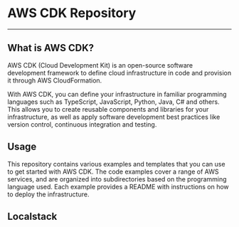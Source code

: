 # AWS CDK Repository

---

## What is AWS CDK? 

AWS CDK (Cloud Development Kit) is an open-source software development framework to define cloud infrastructure in code and provision it through AWS CloudFormation.

With AWS CDK, you can define your infrastructure in familiar programming languages such as TypeScript, JavaScript, Python, Java, C# and others. This allows you to create reusable components and libraries for your infrastructure, as well as apply software development best practices like version control, continuous integration and testing.

## Usage
This repository contains various examples and templates that you can use to get started with AWS CDK. The code examples cover a range of AWS services, and are organized into subdirectories based on the programming language used. Each example provides a README with instructions on how to deploy the infrastructure.


## Localstack
